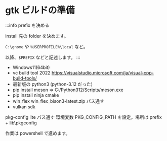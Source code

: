 # gtk ビルドの準備

:::info prefix を決める

install 先の folder を決めます。

`C:\gnome` や `%USERPROFILE%\local` など。

以降、`$PREFIX` などと記述します。
:::

- Windows11(64bit)
- vc build tool 2022 https://visualstudio.microsoft.com/ja/visual-cpp-build-tools/
- 最新版の python3 (python-3.12 だった)
- pip install meson => C:/Python312/Scripts/meson.exe
- pip install ninja cmake
- win_flex win_flex_bison3-latest.zip パス通す
- vulkan sdk

pkg-config lite パス通す
環境変数 PKG_CONFIG_PATH を設定。場所は prefix + lib\pkgconfig

作業は powershell で進めます。

